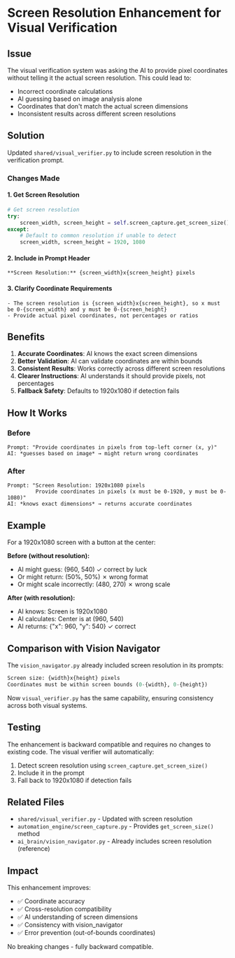 # Screen Resolution Enhancement for Visual Verification

## Issue

The visual verification system was asking the AI to provide pixel coordinates without telling it the actual screen resolution. This could lead to:
- Incorrect coordinate calculations
- AI guessing based on image analysis alone
- Coordinates that don't match the actual screen dimensions
- Inconsistent results across different screen resolutions

## Solution

Updated `shared/visual_verifier.py` to include screen resolution in the verification prompt.

### Changes Made

#### 1. Get Screen Resolution
```python
# Get screen resolution
try:
    screen_width, screen_height = self.screen_capture.get_screen_size()
except:
    # Default to common resolution if unable to detect
    screen_width, screen_height = 1920, 1080
```

#### 2. Include in Prompt Header
```
**Screen Resolution:** {screen_width}x{screen_height} pixels
```

#### 3. Clarify Coordinate Requirements
```
- The screen resolution is {screen_width}x{screen_height}, so x must be 0-{screen_width} and y must be 0-{screen_height}
- Provide actual pixel coordinates, not percentages or ratios
```

## Benefits

1. **Accurate Coordinates**: AI knows the exact screen dimensions
2. **Better Validation**: AI can validate coordinates are within bounds
3. **Consistent Results**: Works correctly across different screen resolutions
4. **Clearer Instructions**: AI understands it should provide pixels, not percentages
5. **Fallback Safety**: Defaults to 1920x1080 if detection fails

## How It Works

### Before
```
Prompt: "Provide coordinates in pixels from top-left corner (x, y)"
AI: *guesses based on image* → might return wrong coordinates
```

### After
```
Prompt: "Screen Resolution: 1920x1080 pixels
         Provide coordinates in pixels (x must be 0-1920, y must be 0-1080)"
AI: *knows exact dimensions* → returns accurate coordinates
```

## Example

For a 1920x1080 screen with a button at the center:

**Before (without resolution):**
- AI might guess: (960, 540) ✓ correct by luck
- Or might return: (50%, 50%) ✗ wrong format
- Or might scale incorrectly: (480, 270) ✗ wrong scale

**After (with resolution):**
- AI knows: Screen is 1920x1080
- AI calculates: Center is at (960, 540)
- AI returns: {"x": 960, "y": 540} ✓ correct

## Comparison with Vision Navigator

The `vision_navigator.py` already included screen resolution in its prompts:
```python
Screen size: {width}x{height} pixels
Coordinates must be within screen bounds (0-{width}, 0-{height})
```

Now `visual_verifier.py` has the same capability, ensuring consistency across both visual systems.

## Testing

The enhancement is backward compatible and requires no changes to existing code. The visual verifier will automatically:
1. Detect screen resolution using `screen_capture.get_screen_size()`
2. Include it in the prompt
3. Fall back to 1920x1080 if detection fails

## Related Files

- `shared/visual_verifier.py` - Updated with screen resolution
- `automation_engine/screen_capture.py` - Provides `get_screen_size()` method
- `ai_brain/vision_navigator.py` - Already includes screen resolution (reference)

## Impact

This enhancement improves:
- ✅ Coordinate accuracy
- ✅ Cross-resolution compatibility
- ✅ AI understanding of screen dimensions
- ✅ Consistency with vision_navigator
- ✅ Error prevention (out-of-bounds coordinates)

No breaking changes - fully backward compatible.
